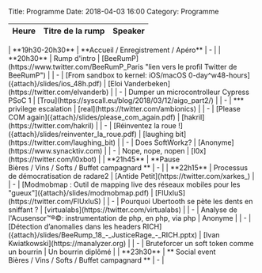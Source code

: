 Title: Programme
Date: 2018-04-03 16:00
Category: Programme

| <center> Heure </center>| <center> Titre de la rump </center> | <center>Speaker</center>      |
|:---------------------:|:-----------------------------------:|:------------------:|
</td><tr style="border-bottom:1px solid black"><td colspan="100%"></tr><td>
| **19h30-20h30**  | **Accueil / Enregistrement / Apéro** | - |
</td><tr style="border-bottom:1px solid black"><td colspan="100%"></tr><td>
| **20h30** |  Rump d'intro |  [BeeRumP](https://www.twitter.com/BeeRumP_Paris "lien vers le profil Twitter de BeeRumP") |
| - | [From sandbox to kernel: iOS/macOS 0-day^w48-hours]({attach}/slides/ios_48h.pdf) | [Eloi Vanderbeken](https://twitter.com/elvanderb) |
| - | Dumper un microcontrolleur Cypress PSoC 1 | [Trou](https://syscall.eu/blog/2018/03/12/aigo_part2/) |
| - |  *** privilege escalation | [real](https://twitter.com/ambionics) | 
| - | [Please COM again]({attach}/slides/please_com_again.pdf) | [hakril](https://twitter.com/hakril) |
| - | [Réinventez la roue !]({attach}/slides/reinventer_la_roue.pdf) | [laughing bit](https://twitter.com/laughing_bit) |
| - | Does SoftWorkz? | [Anonyme](https://www.synacktiv.com) |
| - | Nope, nope, nopen | [l0x](https://twitter.com/l0xbot) |
</td><tr style="border-bottom:1px solid black"><td colspan="100%"></tr><td>
| **21h45**  | **Pause <br/>Bières / Vins / Softs / Buffet campagnard ** | - |
</td><tr style="border-bottom:1px solid black"><td colspan="100%"></tr><td>
| **22h15** | Processus de démocratisation de radare2 | [Antide Petit](https://twitter.com/xarkes_) |
| - | [Modmobmap : Outil de mapping live des réseaux mobiles pour les "gueux"]({attach}/slides/modmobmap.pdf) | [FlUxIuS](https://twitter.com/FlUxIuS) |
| - | Pourquoi Ubertooth se pète les dents en sniffant ? | [virtualabs](https://twitter.com/virtualabs) |
| - | Analyse de l'Acusensor™®©: instrumentation de php, en php, via php | Anonyme |
| - | [Détection d’anomalies dans les headers RICH]({attach}/slides/BeeRump_18_-_JusticeRage_-_RICH.pptx) | [Ivan Kwiatkowski](https://manalyzer.org) |
| - | Bruteforcer un soft token comme un bourrin | Un bourrin diplômé |
</td><tr style="border-bottom:1px solid black"><td colspan="100%"></tr><td>
| **23h30**  | ** Social event <br/>Bières / Vins / Softs / Buffet campagnard **  | - |
</td><tr style="border-bottom:1px solid black"><td colspan="100%"></tr><td>




